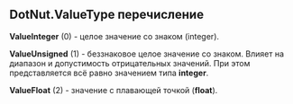 ## DotNut.ValueType перечисление

**ValueInteger** (0) - целое значение со знаком (integer).

**ValueUnsigned** (1) - беззнаковое целое значение со знаком. Влияет на диапазон и допустимость отрицательных значений. При этом представляется всё равно значением типа **integer**.

**ValueFloat** (2) - значение с плавающей точкой (**float**).


